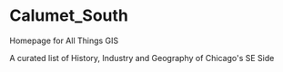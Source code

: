 # Calumet_South
Homepage for All Things GIS

A curated list of History, Industry and Geography of Chicago's SE Side
